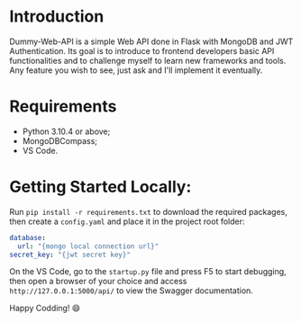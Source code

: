 # Introduction
Dummy-Web-API is a simple Web API done in Flask with MongoDB and JWT Authentication. Its goal is to
introduce to frontend developers basic API functionalities and to challenge myself to learn new 
frameworks and tools. Any feature you wish to see, just ask and I'll implement it eventually.

# Requirements
- Python 3.10.4 or above;
- MongoDBCompass;
- VS Code.

# Getting Started Locally:
Run ```pip install -r requirements.txt``` to download the required packages, then create a 
```config.yaml``` and place it in the project root folder:
```yaml
database:
  url: "{mongo local connection url}"
secret_key: "{jwt secret key}"
```
On the VS Code, go to the ```startup.py``` file and press F5 to start debugging, then open a browser
of your choice and access ```http://127.0.0.1:5000/api/``` to view the Swagger documentation.

Happy Codding! 😄

